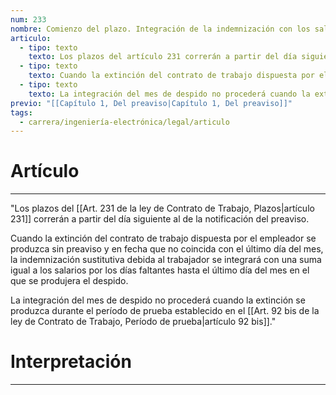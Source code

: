 ```yaml
---
num: 233
nombre: Comienzo del plazo. Integración de la indemnización con los salarios del mes del despido
articulo:
  - tipo: texto
    texto: Los plazos del artículo 231 correrán a partir del día siguiente al de la notificación del preaviso.
  - tipo: texto
    texto: Cuando la extinción del contrato de trabajo dispuesta por el empleador se produzca sin preaviso y en fecha que no coincida con el último día del mes, la indemnización sustitutiva debida al trabajador se integrará con una suma igual a los salarios por los días faltantes hasta el último día del mes en el que se produjera el despido.
  - tipo: texto
    texto: La integración del mes de despido no procederá cuando la extinción se produzca durante el período de prueba establecido en el artículo 92 bis.
previo: "[[Capítulo 1, Del preaviso|Capítulo 1, Del preaviso]]"
tags:
  - carrera/ingeniería-electrónica/legal/articulo
---
```

# Artículo
---
"Los plazos del [[Art. 231 de la ley de Contrato de Trabajo, Plazos|artículo 231]] correrán a partir del día siguiente al de la notificación del preaviso.

Cuando la extinción del contrato de trabajo dispuesta por el empleador se produzca sin preaviso y en fecha que no coincida con el último día del mes, la indemnización sustitutiva debida al trabajador se integrará con una suma igual a los salarios por los días faltantes hasta el último día del mes en el que se produjera el despido.

La integración del mes de despido no procederá cuando la extinción se produzca durante el período de prueba establecido en el [[Art. 92 bis de la ley de Contrato de Trabajo, Período de prueba|artículo 92 bis]]."

# Interpretación
---
